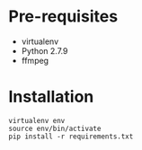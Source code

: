 # Pre-requisites

- virtualenv
- Python 2.7.9
- ffmpeg

# Installation

    virtualenv env
    source env/bin/activate
    pip install -r requirements.txt


